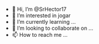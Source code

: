 - 👋 Hi, I’m @SrHector17
- 👀 I’m interested in jogar
- 🌱 I’m currently learning ...
- 💞️ I’m looking to collaborate on ...
- 📫 How to reach me ...

<!---
SrHector17/SrHector17 is a ✨ special ✨ repository because its `README.md` (this file) appears on your GitHub profile.
You can click the Preview link to take a look at your changes.
--->
